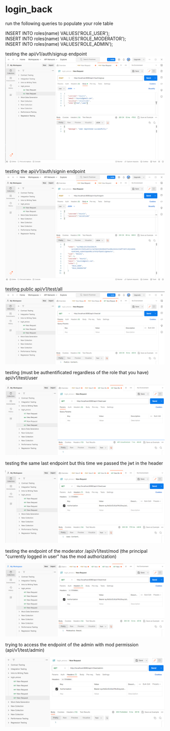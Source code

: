 # login_back
run the following queries to populate your role table

INSERT INTO roles(name) VALUES('ROLE_USER'); </br>
INSERT INTO roles(name) VALUES('ROLE_MODERATOR'); </br>
INSERT INTO roles(name) VALUES('ROLE_ADMIN'); </br>

testing the api/v1/auth/signup endpoint
![img.png](Readme_images/img.png)

testing the api/v1/auth/signin endpoint
![img_1.png](Readme_images/img_1.png)

testing public api/v1/test/all 
![img_2.png](Readme_images/img_2.png)

testing (must be authentificated regardless of the role that you have) api/v1/test/user

![img_3.png](Readme_images/img_3.png)

testing the same last endpoint but this time we passed the jwt in the header 

![img_4.png](Readme_images/img_4.png)

testing the endpoint of the moderator /api/v1/test/mod (the principal "currently logged in user" has the mod authorization)

![img_5.png](Readme_images/img_5.png)

trying to access the endpoint of the admin with mod permission (api/v1/test/admin)

![img_6.png](Readme_images/img_6.png)

